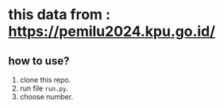 # this data from : https://pemilu2024.kpu.go.id/

## how to use?

1. clone this repo.
2. run file `run.py`.
3. choose number.
